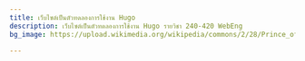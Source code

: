 ```yaml
---
title: เว็บไซต์เป็นตัวทดลองการใช้งาน Hugo
description: เว็บไซต์เป็นตัวทดลองการใช้งาน Hugo รายวิชา 240-420 WebEng
bg_image: https://upload.wikimedia.org/wikipedia/commons/2/28/Prince_of_Songkla_University_Emblem.png

---
```

